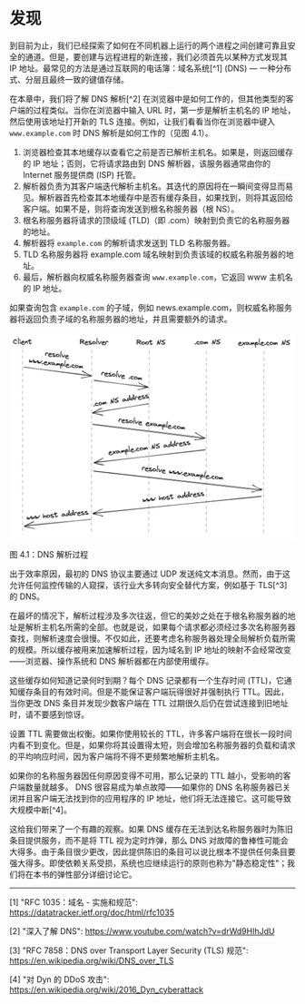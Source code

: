 # 发现

到目前为止，我们已经探索了如何在不同机器上运行的两个进程之间创建可靠且安全的通道。但是，要创建与远程进程的新连接，我们必须首先以某种方式发现其 IP 地址。最常见的方法是通过互联网的电话簿：域名系统[^1] (DNS) — 一种分布式、分层且最终一致的键值存储。

在本章中，我们将了解 DNS 解析[^2] 在浏览器中是如何工作的，但其他类型的客户端的过程类似。当你在浏览器中输入 URL 时，第一步是解析主机名的 IP 地址，然后使用该地址打开新的 TLS 连接。例如，让我们看看当你在浏览器中键入 ```www.example.com``` 时 DNS 解析是如何工作的（见图 4.1）。

1. 浏览器检查其本地缓存以查看它之前是否已解析主机名。如果是，则返回缓存的 IP 地址；否则，它将请求路由到 DNS 解析器，该服务器通常由你的 Internet 服务提供商 (ISP) 托管。
2. 解析器负责为其客户端迭代解析主机名。其迭代的原因将在一瞬间变得显而易见。解析器首先检查其本地缓存中是否有缓存条目，如果找到，则将其返回给客户端。如果不是，则将查询发送到根名称服务器（根 NS）。
3. 根名称服务器将请求的顶级域 (TLD)（即 .com）映射到负责它的名称服务器的地址。
4. 解析器将 ```example.com``` 的解析请求发送到 TLD 名称服务器。
5. TLD 名称服务器将 example.com 域名映射到负责该域的权威名称服务器的地址。
6. 最后，解析器向权威名称服务器查询 ```www.example.com```，它返回 www 主机名的 IP 地址。

如果查询包含 ```example.com``` 的子域，例如 news.example.com，则权威名称服务器将返回负责子域的名称服务器的地址，并且需要额外的请求。

![](../images/04/4-01.png)

图 4.1：DNS 解析过程

出于效率原因，最初的 DNS 协议主要通过 UDP 发送纯文本消息。然而，由于这允许任何监控传输的人窥探，该行业大多转向安全替代方案，例如基于 TLS[^3] 的 DNS。

在最坏的情况下，解析过程涉及多次往返，但它的美妙之处在于根名称服务器的地址是解析主机名所需的全部。也就是说，如果每个请求都必须经过多次名称服务器查找，则解析速度会很慢。不仅如此，还要考虑名称服务器处理全局解析负载所需的规模。所以缓存被用来加速解析过程，因为域名到 IP 地址的映射不会经常改变——浏览器、操作系统和 DNS 解析器都在内部使用缓存。

这些缓存如何知道记录何时到期？每个 DNS 记录都有一个生存时间 (TTL)，它通知缓存条目的有效时间。但是不能保证客户端玩得很好并强制执行 TTL。因此，当你更改 DNS 条目并发现少数客户端在 TTL 过期很久后仍在尝试连接到旧地址时，请不要感到惊讶。

设置 TTL 需要做出权衡。如果你使用较长的 TTL，许多客户端将在很长一段时间内看不到变化。但是，如果你将其设置得太短，则会增加名称服务器的负载和请求的平均响应时间，因为客户端将不得不更频繁地解析主机名。

如果你的名称服务器因任何原因变得不可用，那么记录的 TTL 越小，受影响的客户端数量就越多。 DNS 很容易成为单点故障——如果你的 DNS 名称服务器已关闭并且客户端无法找到你的应用程序的 IP 地址，他们将无法连接它。这可能导致大规模中断[^4]。

这给我们带来了一个有趣的观察。如果 DNS 缓存在无法到达名称服务器时为陈旧条目提供服务，而不是将 TTL 视为定时炸弹，那么 DNS 对故障的鲁棒性可能会大得多。由于条目很少更改，因此提供陈旧的条目可以说比根本不提供任何条目要强大得多。即使依赖关系受损，系统也应继续运行的原则也称为"静态稳定性"；我们将在本书的弹性部分详细讨论它。

--------------------

[1] "RFC 1035：域名 - 实施和规范": https://datatracker.ietf.org/doc/html/rfc1035

[2] "深入了解 DNS": https://www.youtube.com/watch?v=drWd9HIhJdU

[3] "RFC 7858：DNS over Transport Layer Security (TLS) 规范": https://en.wikipedia.org/wiki/DNS_over_TLS

[4] "对 Dyn 的 DDoS 攻击": https://en.wikipedia.org/wiki/2016_Dyn_cyberattack
